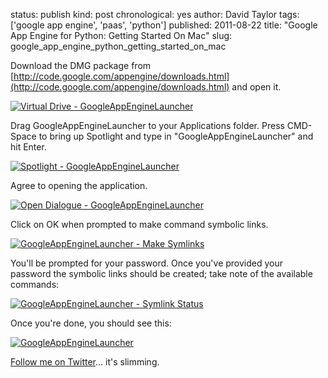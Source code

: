status: publish
kind: post
chronological: yes
author: David Taylor
tags: ['google app engine', 'paas', 'python']
published: 2011-08-22
title: "Google App Engine for Python: Getting Started On Mac"
slug: google_app_engine_python_getting_started_on_mac

Download the DMG package from [http://code.google.com/appengine/downloads.html](http://code.google.com/appengine/downloads.html) and open it.

[![Virtual Drive - GoogleAppEngineLauncher](http://www.cloudartisan.com/wp-content/uploads/2011/08/vdrive_googleappenginelauncher.png)](http://www.cloudartisan.com/wp-content/uploads/2011/08/vdrive_googleappenginelauncher.png)

Drag GoogleAppEngineLauncher to your Applications folder. Press CMD-Space to bring up Spotlight and type in "GoogleAppEngineLauncher" and hit Enter.

[![Spotlight - GoogleAppEngineLauncher](http://www.cloudartisan.com/wp-content/uploads/2011/08/spotlight_googleappenginelauncher.png)](http://www.cloudartisan.com/wp-content/uploads/2011/08/spotlight_googleappenginelauncher.png)

Agree to opening the application.

[![Open Dialogue - GoogleAppEngineLauncher](http://www.cloudartisan.com/wp-content/uploads/2011/08/opendialogue_googleappenginelauncher.png)](http://www.cloudartisan.com/wp-content/uploads/2011/08/opendialogue_googleappenginelauncher.png)

Click on OK when prompted to make command symbolic links.

[![GoogleAppEngineLauncher - Make Symlinks](http://www.cloudartisan.com/wp-content/uploads/2011/08/googleappenginelauncher_makesymlinks.png)](http://www.cloudartisan.com/wp-content/uploads/2011/08/googleappenginelauncher_makesymlinks.png)

You'll be prompted for your password. Once you've provided your password the symbolic links should be created; take note of the available commands:

[![GoogleAppEngineLauncher - Symlink Status](http://www.cloudartisan.com/wp-content/uploads/2011/08/googleappenginelauncher_symlinkstatus.png)](http://www.cloudartisan.com/wp-content/uploads/2011/08/googleappenginelauncher_symlinkstatus.png)

Once you're done, you should see this:

[![GoogleAppEngineLauncher](http://www.cloudartisan.com/wp-content/uploads/2011/08/googleappenginelauncher.png)](http://www.cloudartisan.com/wp-content/uploads/2011/08/googleappenginelauncher.png)

[Follow me on Twitter](http://twitter.com/davidltaylor)... it's slimming.

